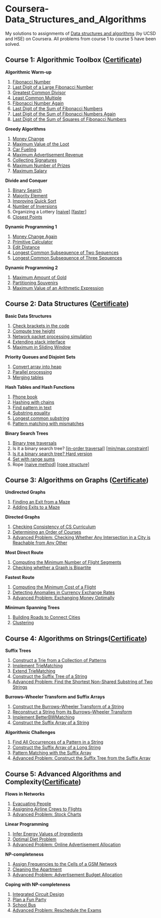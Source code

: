 # Coursera-Data_Structures_and_Algorithms
My solutions to assignments of [Data structures and algorithms](https://www.coursera.org/specializations/data-structures-algorithms) (by UCSD and HSE) on Coursera. 
All problems from course 1 to course 5 have been solved.

Course 1: Algorithmic Toolbox ([Certificate](https://www.coursera.org/account/accomplishments/certificate/P7UWAE5Z4NAJ?utm_medium=certificate&utm_source=link&utm_campaign=copybutton_certificate))
-

**Algorithmic Warm-up**
  1. [Fibonacci Number](https://github.com/Sonia-96/Coursera-Data-Structures-and-Algorithms/blob/master/1-Algorithmic%20Toolbox/Week1-Algorithmic%20Warm-up/1-Fibonacci%20Number.py)
  2. [Last Digit of a Large Fibonacci Number](https://github.com/Sonia-96/Coursera-Data-Structures-and-Algorithms/blob/master/1-Algorithmic%20Toolbox/Week1-Algorithmic%20Warm-up/2-last%20digit%20of%20a%20large%20fibonacci%20number.py)
  3. [Greatest Common Divisor](https://github.com/Sonia-96/Coursera-Data-Structures-and-Algorithms/blob/master/1-Algorithmic%20Toolbox/Week1-Algorithmic%20Warm-up/3-greatest%20common%20divisor.py)
  4. [Least Common Multiple](https://github.com/Sonia-96/Coursera-Data-Structures-and-Algorithms/blob/master/1-Algorithmic%20Toolbox/Week1-Algorithmic%20Warm-up/4-least%20common%20multiple.py)
  5. [Fibonacci Number Again](https://github.com/Sonia-96/Coursera-Data-Structures-and-Algorithms/blob/master/1-Algorithmic%20Toolbox/Week1-Algorithmic%20Warm-up/5-Fibonacci%20number%20again.py)
  6. [Last Digit of the Sum of Fibonacci Numbers](https://github.com/Sonia-96/Coursera-Data-Structures-and-Algorithms/blob/master/1-Algorithmic%20Toolbox/Week1-Algorithmic%20Warm-up/6-last%20digit%20of%20the%20sum%20of%20fibonacci%20numbers.py)
  7. [Last Digit of the Sum of Fibonacci Numbers Again](https://github.com/Sonia-96/Coursera-Data-Structures-and-Algorithms/blob/master/1-Algorithmic%20Toolbox/Week1-Algorithmic%20Warm-up/7-last%20digit%20of%20the%20sum%20of%20fibonacci%20numbers%20again.py)
  8. [Last Digit of the Sum of Squares of Fibonacci Numbers](https://github.com/Sonia-96/Coursera-Data-Structures-and-Algorithms/blob/master/1-Algorithmic%20Toolbox/Week1-Algorithmic%20Warm-up/8-last%20digit%20of%20the%20sum%20of%20squares%20of%20Fibonacci%20numbers.py)

**Greedy Algorithms**
  1. [Money Change](https://github.com/Sonia-96/Coursera-Data-Structures-and-Algorithms/blob/master/1-Algorithmic%20Toolbox/Week3-Greedy%20Algorithms/1-money%20change.py)
  2. [Maximum Value of the Loot](https://github.com/Sonia-96/Coursera-Data-Structures-and-Algorithms/blob/master/1-Algorithmic%20Toolbox/Week3-Greedy%20Algorithms/2-max%20value%20of%20the%20loot.py)
  3. [Car Fueling](https://github.com/Sonia-96/Coursera-Data-Structures-and-Algorithms/blob/master/1-Algorithmic%20Toolbox/Week3-Greedy%20Algorithms/3-car%20fueling.py)
  4. [Maximum Advertisement Revenue](https://github.com/Sonia-96/Coursera-Data-Structures-and-Algorithms/blob/master/1-Algorithmic%20Toolbox/Week3-Greedy%20Algorithms/4-max%20advertisement%20revenue.py)
  5. [Collecting Signatures](https://github.com/Sonia-96/Coursera-Data-Structures-and-Algorithms/blob/master/1-Algorithmic%20Toolbox/Week3-Greedy%20Algorithms/5-collecting_signatures.py)
  6. [Maximum Number of Prizes](https://github.com/Sonia-96/Coursera-Data-Structures-and-Algorithms/blob/master/1-Algorithmic%20Toolbox/Week3-Greedy%20Algorithms/6-max%20number%20of%20prizes.py)
  7. [Maximum Salary](https://github.com/Sonia-96/Coursera-Data-Structures-and-Algorithms/blob/master/1-Algorithmic%20Toolbox/Week3-Greedy%20Algorithms/7-max%20salary.py)

**Divide and Conquer**
  1. [Binary Search](https://github.com/Sonia-96/Coursera-Data-Structures-and-Algorithms/blob/master/1-Algorithmic%20Toolbox/Week4-Divide%20and%20Conquer/1-binary%20search.py)
  2. [Majority Element](https://github.com/Sonia-96/Coursera-Data-Structures-and-Algorithms/blob/master/1-Algorithmic%20Toolbox/Week4-Divide%20and%20Conquer/2-majority%20element.py)
  3. [Improving Quick Sort](https://github.com/Sonia-96/Coursera-Data-Structures-and-Algorithms/blob/master/1-Algorithmic%20Toolbox/Week4-Divide%20and%20Conquer/3-3-way%20quick%20sort.py)
  4. [Number of Inversions](https://github.com/Sonia-96/Coursera-Data-Structures-and-Algorithms/blob/master/1-Algorithmic%20Toolbox/Week4-Divide%20and%20Conquer/4-number%20of%20inversions.py)
  5. Organizing a Lottery [[naive]](https://github.com/Sonia-96/Coursera-Data-Structures-and-Algorithms/blob/master/1-Algorithmic%20Toolbox/Week4-Divide%20and%20Conquer/5-organizing%20a%20lottery_naive.py) [[faster]](https://github.com/Sonia-96/Coursera-Data-Structures-and-Algorithms/blob/master/1-Algorithmic%20Toolbox/Week4-Divide%20and%20Conquer/5-organizing_a_lottery_faster.py)
  6. [Closest Points](https://github.com/Sonia-96/Coursera-Data-Structures-and-Algorithms/blob/master/1-Algorithmic%20Toolbox/Week4-Divide%20and%20Conquer/6-closest%20points.py)

**Dynamic Programming 1**
  1. [Money Change Again](https://github.com/Sonia-96/Coursera-Data-Structures-and-Algorithms/blob/master/1-Algorithmic%20Toolbox/Week5-Dynamic%20Programming%201/1-money%20change%20agian.py)
  2. [Primitive Calculator](https://github.com/Sonia-96/Coursera-Data-Structures-and-Algorithms/blob/master/1-Algorithmic%20Toolbox/Week5-Dynamic%20Programming%201/2-primitive%20operations.py)
  3. [Edit Distance](https://github.com/Sonia-96/Coursera-Data-Structures-and-Algorithms/blob/master/1-Algorithmic%20Toolbox/Week5-Dynamic%20Programming%201/3-edit%20distance.py)
  4. [Longest Common Subsequence of Two Sequences](https://github.com/Sonia-96/Coursera-Data-Structures-and-Algorithms/blob/master/1-Algorithmic%20Toolbox/Week5-Dynamic%20Programming%201/4-longest%20common%20subsequence%20of%202%20sequences.py)
  5. [Longest Common Subsequence of Three Sequences](https://github.com/Sonia-96/Coursera-Data-Structures-and-Algorithms/blob/master/1-Algorithmic%20Toolbox/Week5-Dynamic%20Programming%201/5-longest%20common%20subsequence%20of%203%20sequences.py)

**Dynamic Programming 2**
  1. [Maximum Amount of Gold](https://github.com/Sonia-96/Coursera-Data-Structures-and-Algorithms/blob/master/1-Algorithmic%20Toolbox/Week6-Dynamic%20Programming%202/1-maximum%20amount%20of%20gold.py)
  2. [Partitioning Souvenirs](https://github.com/Sonia-96/Coursera-Data-Structures-and-Algorithms/blob/master/1-Algorithmic%20Toolbox/Week6-Dynamic%20Programming%202/2-partitioning%20souvenirs.py)
  3. [Maximum Value of an Arithmetic Expression](https://github.com/Sonia-96/Coursera-Data-Structures-and-Algorithms/blob/master/1-Algorithmic%20Toolbox/Week6-Dynamic%20Programming%202/3-maximum%20value%20of%20an%20arithmetic%20expression.py)

Course 2: Data Structures ([Certificate](https://www.coursera.org/account/accomplishments/verify/SNXB3ZMZXNTD))
-

**Basic Data Structures**
  1. [Check brackets in the code](https://github.com/Sonia-96/Coursera-Data-Structures-and-Algorithms/blob/master/2-Data%20Structures/Week1-Basic%20Data%20Structures/1-check%20brackets%20in%20the%20code.py)
  2. [Compute tree height](https://github.com/Sonia-96/Coursera-Data-Structures-and-Algorithms/blob/master/2-Data%20Structures/Week1-Basic%20Data%20Structures/2-compute%20tree%20height.py)
  3. [Network packet processing simulation](https://github.com/Sonia-96/Coursera-Data-Structures-and-Algorithms/blob/master/2-Data%20Structures/Week1-Basic%20Data%20Structures/3-packet%20processing.py)
  4. [Extending stack interface](https://github.com/Sonia-96/Coursera-Data-Structures-and-Algorithms/blob/master/2-Data%20Structures/Week1-Basic%20Data%20Structures/4-extending%20stack%20interface.py)
  5. [Maximum in Sliding Window](https://github.com/Sonia-96/Coursera-Data-Structures-and-Algorithms/blob/master/2-Data%20Structures/Week1-Basic%20Data%20Structures/5-maximum%20in%20sliding%20window.py)

**Priority Queues and Disjoint Sets**
  1. [Convert array into heap](https://github.com/Sonia-96/Coursera-Data-Structures-and-Algorithms/blob/master/2-Data%20Structures/Week3-Priority%20Queues%20and%20Disjoint%20Sets/1-convert%20array%20into%20heap.py)
  2. [Parallel processing](https://github.com/Sonia-96/Coursera-Data-Structures-and-Algorithms/blob/master/2-Data%20Structures/Week3-Priority%20Queues%20and%20Disjoint%20Sets/2-parallel%20processing.py)
  3. [Merging tables](https://github.com/Sonia-96/Coursera-Data-Structures-and-Algorithms/blob/master/2-Data%20Structures/Week3-Priority%20Queues%20and%20Disjoint%20Sets/3-merging%20tables.py)

**Hash Tables and Hash Functions**
  1. [Phone book](https://github.com/Sonia-96/Coursera-Data-Structures-and-Algorithms/blob/master/2-Data%20Structures/Week4-Hash%20Tables%20and%20Hash%20Functions/1-phone%20book.py)
  2. [Hashing with chains](https://github.com/Sonia-96/Coursera-Data-Structures-and-Algorithms/blob/master/2-Data%20Structures/Week4-Hash%20Tables%20and%20Hash%20Functions/2-hashing%20with%20chains.py)
  3. [Find pattern in text](https://github.com/Sonia-96/Coursera-Data-Structures-and-Algorithms/blob/master/2-Data%20Structures/Week4-Hash%20Tables%20and%20Hash%20Functions/3-find%20pattern%20in%20text.py)
  4. [Substring equality](https://github.com/Sonia-96/Coursera-Data-Structures-and-Algorithms/blob/master/2-Data%20Structures/Week4-Hash%20Tables%20and%20Hash%20Functions/4-substring%20equality.py)
  5. [Longest common substring](https://github.com/Sonia-96/Coursera-Data-Structures-and-Algorithms/blob/master/2-Data%20Structures/Week4-Hash%20Tables%20and%20Hash%20Functions/5-longest%20common%20substring.py)
  6. [Pattern matching with mismatches](https://github.com/Sonia-96/Coursera-Data-Structures-and-Algorithms/blob/master/2-Data%20Structures/Week4-Hash%20Tables%20and%20Hash%20Functions/6-pattern%20matching%20with%20mismatches.py)

**Binary Search Trees**
  1. [Binary tree traversals](https://github.com/Sonia-96/Coursera-Data-Structures-and-Algorithms/blob/master/2-Data%20Structures/Week4-Hash%20Tables%20and%20Hash%20Functions/6-pattern%20matching%20with%20mismatches.py)
  2. Is it a binary search tree? [[in-order traversal]](https://github.com/Sonia-96/Coursera-Data-Structures-and-Algorithms/blob/master/2-Data%20Structures/Week6-Binary%20Search%20Trees/2-is%20binary%20search%20tree.py) [[min/max constraint]](https://github.com/Sonia-96/Coursera-Data-Structures-and-Algorithms/blob/master/2-Data%20Structures/Week6-Binary%20Search%20Trees/2-min%20max%20method.py)
  3. [Is it a binary search tree? Hard version](https://github.com/Sonia-96/Coursera-Data-Structures-and-Algorithms/blob/master/2-Data%20Structures/Week6-Binary%20Search%20Trees/3-is%20bst%20hard.py)
  4. [Set with range sums](https://github.com/Sonia-96/Coursera-Data-Structures-and-Algorithms/blob/master/2-Data%20Structures/Week6-Binary%20Search%20Trees/4-splay%20tree.py)
  5. Rope [[naive method]](https://github.com/Sonia-96/Coursera-Data-Structures-and-Algorithms/blob/master/2-Data%20Structures/Week6-Binary%20Search%20Trees/5-naive.py) [[rope structure]](https://github.com/Sonia-96/Coursera-Data-Structures-and-Algorithms/blob/master/2-Data%20Structures/Week6-Binary%20Search%20Trees/5-rope%20structure.py)

Course 3: Algorithms on Graphs ([Certificate](https://www.coursera.org/account/accomplishments/verify/P7UWAE5Z4NAJ))
-

**Undirected Graphs**
  1. [Finding an Exit from a Maze]()
  2. [Adding Exits to a Maze]()

**Directed Graphs**
  1. [Checking Consistency of CS Curriculum]()
  2. [Determining an Order of Courses]()
  3. [Advanced Problem: Checking Whether Any Intersection in a City is Reachable from Any Other]()

**Most Direct Route**
  1. [Computing the Minimum Number of Flight Segments]()
  2. [Checking whether a Graph is Bipartite]()

**Fastest Route**
  1. [Computing the Minimum Cost of a Flight]()
  2. [Detecting Anomalies in Currency Exchange Rates]()
  3. [Advanced Problem: Exchanging Money Optimally]()

**Minimum Spanning Trees**
  1. [Building Roads to Connect Cities]()
  2. [Clustering]()

Course 4: Algorithms on Strings([Certificate](https://www.coursera.org/account/accomplishments/verify/PW9Y4GH4SPTX))
-

**Suffix Trees**
  1. [Construct a Trie from a Collection of Patterns]()
  2. [Implement TrieMatching]()
  3. [Extend TrieMatching]()
  4. [Construct the Suffix Tree of a String]()
  5. [Advanced Problem: Find the Shortest Non-Shared Substring of Two Strings]()

**Burrows–Wheeler Transform and Suffix Arrays**
  1. [Construct the Burrows–Wheeler Transform of a String]()
  2. [Reconstruct a String from its Burrows–Wheeler Transform]()
  3. [Implement BetterBWMatching]()
  4. [Construct the Suffix Array of a String]()

**Algorithmic Challenges**
  1. [Find All Occurrences of a Pattern in a String]()
  2. [Construct the Suffix Array of a Long String]()
  3. [Pattern Matching with the Suffix Array]()
  4. [Advanced Problem: Construct the Suffix Tree from the Suffix Array]()

Course 5: Advanced Algorithms and Complexity([Certificate](https://www.coursera.org/account/accomplishments/verify/A78PQPN5KJAB))
-

**Flows in Networks**
  1. [Evacuating People]()
  2. [Assigning Airline Crews to Flights]()
  3. [Advanced Problem: Stock Charts]()

**Linear Programming**
  1. [Infer Energy Values of Ingredients]()
  2. [Optimal Diet Problem]()
  3. [Advanced Problem: Online Advertisement Allocation]()

**NP-completeness**
  1. [Assign Frequencies to the Cells of a GSM Network]()
  2. [Cleaning the Apartment]()
  3. [Advanced Problem: Advertisement Budget Allocation]()

**Coping with NP-completeness**
  1. [Integrated Circuit Design]()
  2. [Plan a Fun Party]()
  3. [School Bus]()
  4. [Advanced Problem: Reschedule the Exams]()

